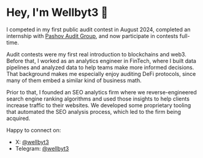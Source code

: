 # Hey, I'm Wellbyt3 👋
I competed in my first public audit contest in August 2024, completed an internship with [Pashov Audit Group](https://github.com/wellbyt3/wellbyt3/blob/main/wellbyt3-pashov-internship.png), and now participate in contests full-time. 

Audit contests were my first real introduction to blockchains and web3. Before that, I worked as an analytics engineer in FinTech, where I built data pipelines and analyzed data to help teams make more informed decisions. That background makes me especially enjoy auditing DeFi protocols, since many of them embed a similar kind of business math.

Prior to that, I founded an SEO analytics firm where we reverse-engineered search engine ranking algorithms and used those insights to help clients increase traffic to their websites. We developed some proprietary tooling that automated the SEO analysis process, which led to the firm being acquired.

Happy to connect on:
- X: [@wellbyt3](https://x.com/wellbyt3)
- Telegram: [@wellbyt3](https://t.me/wellbyt3)
